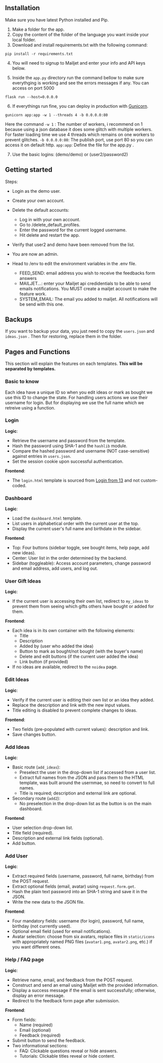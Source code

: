 
## Installation
Make sure you have latest Python installed and Pip.
1. Make a folder for the app.
2. Copy the content of the folder of the language you want inside your local folder.
3. Download and install requirements.txt with the following command:
```
pip install -r requirements.txt
```
4. You will need to signup to Mailjet  and enter your info and API keys below.

5. Inside the `app.py` directory run the command bellow to make sure everythging is working and see the errors messages if any. You can access on port 5000
```
flask run --host=0.0.0.0
```
6. If everythings run fine, you can deploy in production with [Gunicorn](https://gunicorn.org/).
```
gunicorn app:app -w 1 --threads 4 -b 0.0.0.0:80 
```
Here the command 
`-w 1` : The number of workers, i recommend on 1 because using a json database it does some glitch with multiple workers.
For faster loading time we use 4 threads which remains on one workers to prevent glitches.
`-b 0.0.0.0:80`: The publish port, use port 80 so you can access it on default http.
`app:app`: Define the file for the app.py .

7. Use the basic logins: (demo/demo) or (user2/password2) 

## Getting started
Steps:

- Login as the demo user.
- Create your own account.
- Delete the default accounts:
	- Log in with your own account.
	- Go to /delete_default_profiles.
	- Enter the password for the current logged username.
	- Hit delete and restart the app.

- Verify that user2 and demo have been removed from the list.
- You are now an admin.
- Head to /env to edit the environment variables in the .env file.
    - FEED_SEND: email address you wish to receive the feedbacks form answers 
    - MAILJET...: enter your Mailjet api credidentials to be able to send emails notifications. You MUST create a mailjet account to make the feature work. 
    - SYSTEM_EMAIL: The email you added to mailjet. All notifications will be send with this one.

## Backups
If you want to backup your data, you just need to copy the `users.json` and `ideas.json` .
Then for restoring, replace them in the folder.


## Pages and Functions
This section will explain the features on each templates.
**This will be separated by templates.**
### Basic to know
Each idea have a unique ID so when you edit ideas or mark as bought we use this ID to change the state. For handling users actions we use their username for login. But for displaying we use the full name which we retreive using a function. 


### Login
**Logic**:
- Retrieve the username and password from the template.
- Hash the password using SHA-1 and the `hashlib` module.
- Compare the hashed password and username (NOT case-sensitive) against entries in `users.json`.
- Set the session cookie upon successful authentication.

**Frontend**:
- The `login.html` template is sourced from [Login from 13](https://github.com/LoginRadius/awesome-login-pages) and not custom-coded.


### Dashboard
**Logic**:
- Load the `dashboard.html` template.
- List users in alphabetical order with the current user at the top.
- Display the current user's full name and birthdate in the sidebar.

**Frontend**:
- Top: Four buttons (sidebar toggle, see bought items, help page, add new ideas).
- Center: User list in the order determined by the backend.
- Sidebar (toggleable): Access account parameters, change password and email address, add users, and log out.


### User Gift Ideas
**Logic**:
- If the current user is accessing their own list, redirect to `my_ideas` to prevent them from seeing which gifts others have bought or added for them.

**Frontend**:
- Each idea is in its own container with the following elements:
    - Title
    - Description
    - Added by (user who added the idea)
    - Button to mark as bought/not bought (with the buyer's name)
    - Delete and edit buttons (if the current user added the idea)
    - Link button (if provided)
- If no ideas are available, redirect to the `noidea` page.



### Edit Ideas
**Logic**:
- Verify if the current user is editing their own list or an idea they added.
- Replace the description and link with the new input values.
- Title editing is disabled to prevent complete changes to ideas.

**Frontend**:
- Two fields (pre-populated with current values): description and link.
- Save changes button.


### Add Ideas
**Logic**:
- Basic route (`add_ideas`):
    - Preselect the user in the drop-down list if accessed from a user list.
    - Extract full names from the JSON and pass them to the HTML template, was built around the usernmae, so need to convert to full names.
    - Title is required; description and external link are optional.
- Secondary route (`add2`):
    - No preselection in the drop-down list as the button is on the main dashboard.

**Frontend**:
- User selection drop-down list.
- Title field (required).
- Description and external link fields (optional).
- Add button.


### Add User
**Logic**:
- Extract required fields (username, password, full name, birthday) from the POST request.
- Extract optional fields (email, avatar) using `request.form.get`.
- Hash the plain text password into an SHA-1 string and save it in the JSON.
- Write the new data to the JSON file.

**Frontend**:
- Four mandatory fields: username (for login), password, full name, birthday (not currently used).
- Optional email field (used for email notifications).
- Avatar selection: choose from six avatars, replace files in `static/icons` with appropriately named PNG files (`avatar1.png`, `avatar2.png`, etc.) if you want different ones.

### Help / FAQ  page
**Logic**:
- Retrieve name, email, and feedback from the POST request.
- Construct and send an email using Mailjet with the provided information.
- Display a success message if the email is sent successfully; otherwise, display an error message.
- Redirect to the feedback form page after submission.

**Frontend**:
- Form fields:
    - Name (required)
    - Email (optional)
    - Feedback (required)
- Submit button to send the feedback.
- Two informational sections:
    - FAQ: Clickable questions reveal or hide answers.
    - Tutorials: Clickable titles reveal or hide content.